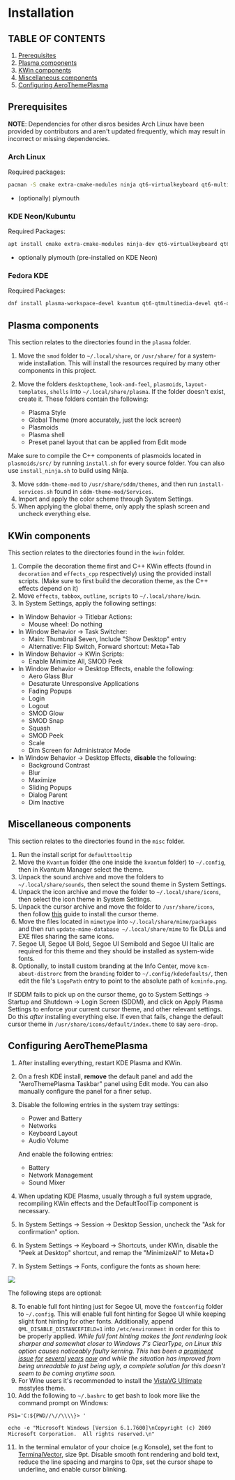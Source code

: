 # Installation

## TABLE OF CONTENTS

1. [Prerequisites](#preq)
2. [Plasma components](#plasma)
3. [KWin components](#kwin)
4. [Miscellaneous components](#misc)
5. [Configuring AeroThemePlasma](#conf)

## Prerequisites <a name="preq"></a>

**NOTE**: Dependencies for other disros besides Arch Linux have been provided by contributors and aren't updated frequently, which may result in incorrect or missing dependencies.

### Arch Linux
Required packages:

```bash
pacman -S cmake extra-cmake-modules ninja qt6-virtualkeyboard qt6-multimedia qt6-5compat plasma-wayland-protocols plasma5support kvantum
```
- (optionally) plymouth

### KDE Neon/Kubuntu
Required Packages:

```bash
apt install cmake extra-cmake-modules ninja-dev qt6-virtualkeyboard qt6-virtualkeyboard-dev qt6-multimedia qt6-multimedia-dev qt6-5compat plasma-wayland-protocols kf6-plasma5support kf6-kcolorscheme-dev kf6-ki18n-dev kf6-kiconthemes-dev kf6-kcmutils-dev kf6-kirigami-dev libkdecorations2-dev kwin-dev kf6-kio-dev kf6-knotifications-dev kf6-ksvg-dev plasma-workspace-dev kf6-kactivities-dev gettext kvantum
```
- optionally plymouth (pre-installed on KDE Neon)

### Fedora KDE
Required Packages:

```bash
dnf install plasma-workspace-devel kvantum qt6-qtmultimedia-devel qt6-qt5compat-devel libplasma-devel qt6-qtbase-devel qt6-qtwayland-devel plasma-activities-devel kf6-kpackage-devel kf6-kglobalaccel-devel qt6-qtsvg-devel wayland-devel plasma-wayland-protocols kf6-ksvg-devel kf6-kcrash-devel kf6-kguiaddons-devel kf6-kcmutils-devel kf6-kio-devel kdecoration-devel kf6-ki18n-devel kf6-knotifications-devel kf6-kirigami-devel kf6-kiconthemes-devel cmake gmp-ecm-devel kf5-plasma-devel libepoxy-devel kwin-devel kf6-karchive kf6-karchive-devel plasma-wayland-protocols-devel qt6-qtbase-private-devel qt6-qtbase-devel plymouth-devel plymouth-plugin-script
```

## Plasma components <a name="plasma"></a>

This section relates to the directories found in the ```plasma``` folder.

1. Move the ```smod``` folder to ```~/.local/share```, or ```/usr/share/``` for a system-wide installation. This will install the resources required by many other components in this project.

2. Move the folders ```desktoptheme```, ```look-and-feel```, ```plasmoids```, ```layout-templates```, ```shells``` into ```~/.local/share/plasma```. If the folder doesn't exist, create it. These folders contain the following:
    - Plasma Style
    - Global Theme (more accurately, just the lock screen)
    - Plasmoids
    - Plasma shell
    - Preset panel layout that can be applied from Edit mode

Make sure to compile the C++ components of plasmoids located in ```plasmoids/src/``` by running ```install.sh``` for every source folder. You can also use ```install_ninja.sh``` to build using Ninja.

3. Move ```sddm-theme-mod``` to ```/usr/share/sddm/themes```, and then run ```install-services.sh``` found in ```sddm-theme-mod/Services```.
4. Import and apply the color scheme through System Settings. 
7. When applying the global theme, only apply the splash screen and uncheck everything else.

## KWin components <a name="kwin"></a>

This section relates to the directories found in the ```kwin``` folder.

1. Compile the decoration theme first and C++ KWin effects (found in ```decoration``` and ```effects_cpp``` respectively) using the provided install scripts. (Make sure to first build the decoration theme, as the C++ effects depend on it)
2. Move ```effects```, ```tabbox```, ```outline```, ```scripts``` to ```~/.local/share/kwin```.
3. In System Settings, apply the following settings: 
- In Window Behavior -> Titlebar Actions: 
    - Mouse wheel: Do nothing
- In Window Behavior -> Task Switcher:
    - Main: Thumbnail Seven, Include "Show Desktop" entry
    - Alternative: Flip Switch, Forward shortcut: Meta+Tab
- In Window Behavior -> KWin Scripts: 
    - Enable Minimize All, SMOD Peek
- In Window Behavior -> Desktop Effects, enable the following: 
    - Aero Glass Blur
    - Desaturate Unresponsive Applications
    - Fading Popups
    - Login
    - Logout
    - SMOD Glow
    - SMOD Snap
    - Squash
    - SMOD Peek
    - Scale
    - Dim Screen for Administrator Mode
- In Window Behavior -> Desktop Effects, **disable** the following: 
    - Background Contrast
    - Blur
    - Maximize
    - Sliding Popups
    - Dialog Parent
    - Dim Inactive

## Miscellaneous components <a name="misc"></a>

This section relates to the directories found in the ```misc``` folder.

1. Run the install script for ```defaulttooltip```
2. Move the ```Kvantum``` folder (the one inside the ```kvantum``` folder) to ```~/.config```, then in Kvantum Manager select the theme.
3. Unpack the sound archive and move the folders to ```~/.local/share/sounds```, then select the sound theme in System Settings.
4. Unpack the icon archive and move the folder to ```~/.local/share/icons```, then select the icon theme in System Settings.
5. Unpack the cursor archive and move the folder to ```/usr/share/icons```, then follow [this](https://www.youtube.com/watch?v=Dj7co2R7RKw) guide to install the cursor theme. 
5. Move the files located in ```mimetype``` into ```~/.local/share/mime/packages``` and then run ```update-mime-database ~/.local/share/mime``` to fix DLLs and EXE files sharing the same icons.
6. Segoe UI, Segoe UI Bold, Segoe UI Semibold and Segoe UI Italic are required for this theme and they should be installed as system-wide fonts.
7. Optionally, to install custom branding at the Info Center, move ```kcm-about-distrorc``` from the ```branding``` folder to ```~/.config/kdedefaults/```, then edit the file's ```LogoPath``` entry to point to the absolute path of ```kcminfo.png```. 

If SDDM fails to pick up on the cursor theme, go to System Settings -> Startup and Shutdown -> Login Screen (SDDM), and click on Apply Plasma Settings to enforce your current cursor theme, and other relevant settings. Do this *after* installing everything else. If even that fails, change the default cursor theme in ```/usr/share/icons/default/index.theme``` to say ```aero-drop```.

## Configuring AeroThemePlasma <a name="conf"></a>

1. After installing everything, restart KDE Plasma and KWin.
2. On a fresh KDE install, **remove** the default panel and add the "AeroThemePlasma Taskbar" panel using Edit mode. You can also manually configure the panel for a finer setup.
3. Disable the following entries in the system tray settings:
    - Power and Battery 
    - Networks 
    - Keyboard Layout
    - Audio Volume
   
   And enable the following entries: 
    - Battery 
    - Network Management
    - Sound Mixer
4. When updating KDE Plasma, usually through a full system upgrade, recompiling KWin effects and the DefaultToolTip component is necessary.
5. In System Settings -> Session -> Desktop Session, uncheck the "Ask for confirmation" option.
6. In System Settings -> Keyboard -> Shortcuts, under KWin, disable the "Peek at Desktop" shortcut, and remap the "MinimizeAll" to Meta+D
7. In System Settings -> Fonts, configure the fonts as shown here:

<img src="screenshots/fontconfig.png">

The following steps are optional: 

8. To enable full font hinting just for Segoe UI, move the ```fontconfig``` folder to ```~/.config```. This will enable full font hinting for Segoe UI while keeping slight font hinting for other fonts. Additionally, append ```QML_DISABLE_DISTANCEFIELD=1``` into ```/etc/environment``` in order for this to be properly applied. *While full font hinting makes the font rendering look sharper and somewhat closer to Windows 7's ClearType, on Linux this option causes noticeably faulty kerning. This has been a [prominent](https://github.com/OpenTTD/OpenTTD/issues/11765) [issue](https://gitlab.gnome.org/GNOME/pango/-/issues/656) [for](https://gitlab.gnome.org/GNOME/pango/-/issues/463) [several](https://gitlab.gnome.org/GNOME/pango/-/issues/404) [years](https://github.com/harfbuzz/harfbuzz/issues/2394) [now](https://www.phoronix.com/news/HarfBuzz-Hinting-Woe) and while the situation has improved from being unreadable to just being ugly, a complete solution for this doesn't seem to be coming anytime soon.*
9. For Wine users it's recommended to install the [VistaVG Ultimate](https://www.deviantart.com/vishal-gupta/art/VistaVG-Ultimate-57715902) msstyles theme.
10. Add the following to ```~/.bashrc``` to get bash to look more like the command prompt on Windows:

```
PS1='C:${PWD//\//\\\\}> '

echo -e "Microsoft Windows [Version 6.1.7600]\nCopyright (c) 2009 Microsoft Corporation.  All rights reserved.\n"
```

11. In the terminal emulator of your choice (e.g Konsole), set the font to [TerminalVector](https://www.yohng.com/software/terminalvector.html), size 9pt. Disable smooth font rendering and bold text, reduce the line spacing and margins to 0px, set the cursor shape to underline, and enable cursor blinking. 
